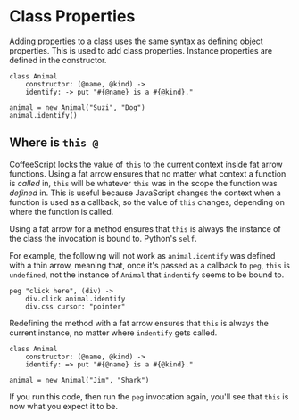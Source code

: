 # Class Properties

Adding properties to a class uses the same syntax as defining object properties. This is
used to add class properties. Instance properties are defined in the constructor.

    class Animal
        constructor: (@name, @kind) ->
        identify: -> put "#{@name} is a #{@kind}."

    animal = new Animal("Suzi", "Dog")
    animal.identify()

## Where is `this @`

CoffeeScript locks the value of `this` to the current context inside fat arrow functions.
Using a fat arrow ensures that no matter what context a function is *called* in, `this`
will be whatever `this` was in the scope the function was *defined* in. This is useful
because JavaScript changes the context when a function is used as a callback, so the
value of `this` changes, depending on where the function is called.

Using a fat arrow for a method ensures that `this` is always the instance of the class
the invocation is bound to. Python's `self`.

For example, the following will not work as `animal.identify` was defined with a thin
arrow, meaning that, once it's passed as a callback to `peg`, `this` is `undefined`,
not the instance of `Animal` that `indentify` seems to be bound to.

    peg "click here", (div) ->
        div.click animal.identify
        div.css cursor: "pointer"

Redefining the method with a fat arrow ensures that `this` is always the current instance,
no matter where `indentify` gets called.

    class Animal
        constructor: (@name, @kind) ->
        identify: => put "#{@name} is a #{@kind}."

    animal = new Animal("Jim", "Shark")

If you run this code, then run the `peg` invocation again, you'll see that `this` is now
what you expect it to be.
